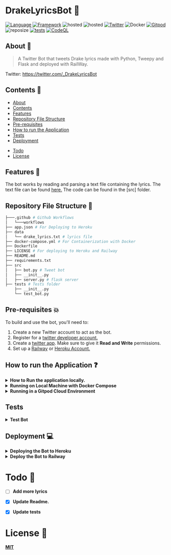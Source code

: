# DrakeLyricsBot :robot:

[![Language](https://img.shields.io/badge/Python-darkblue.svg?style=flat&logo=python&logoColor=white)](https://www.python.org)
[![Framework](https://img.shields.io/badge/Flask-darkgreen.svg?style=flat&logo=flask&logoColor=white)](https://github.com/Nneji123/Drakelyricsbot)
![hosted](https://img.shields.io/badge/Railway-430098?style=flat&logo=railway&logoColor=white)
![hosted](https://img.shields.io/badge/Heroku-430098?style=flat&logo=heroku&logoColor=white)
[![Twitter](https://img.shields.io/badge/Twitter-blue.svg?style=flat&logo=twitter&logoColor=white)](https://twitter.com/_DrakeLyricsBot)
![Docker](https://img.shields.io/badge/Docker-blue?style=flat&logo=docker&logoColor=white)
[![Gitpod](https://img.shields.io/badge/Gitpod-orange?style=flat&logo=gitpod&logoColor=white)](https://gitpod.io/#https://github.com/Nneji123/DrakeLyricsBot)
![reposize](https://img.shields.io/github/repo-size/Nneji123/DrakeLyricsBot)
[![tests](https://github.com/Nneji123/DrakeLyricsBot/actions/workflows/test.yml/badge.svg)](https://github.com/Nneji123/DrakeLyricsBot/actions/workflows/test.yml)
[![CodeQL](https://github.com/Nneji123/DrakeLyricsBot/actions/workflows/codeql.yml/badge.svg)](https://github.com/Nneji123/DrakeLyricsBot/actions/workflows/codeql.yml)



## About :speech_balloon:
>A Twitter Bot that tweets Drake lyrics made with Python, Tweepy and Flask and deployed with RailWay.

Twitter: https://twitter.com/_DrakeLyricsBot




## Contents :page_with_curl:
  * [About](#about)
  * [Contents](#contents)
  * [Features](#features)
  * [Repository File Structure](#repository-file-structure)
  * [Pre-requisites](#pre-requisites)
  * [How to run the Application](#how-to-run-the-application)
  * [Tests](#tests)
  * [Deployment](#deployment)
- [Todo](#todo)
- [License](#license)


## Features :star2:
The bot works by reading and parsing a text file containing the lyrics. The text file can be found [here.](https://github.com/Nneji123/drakelyricsbot/data/drake_lyrics.txt) The code can be found in the [src] folder.



## Repository File Structure :file_folder:
```bash
├───.github # Github Workflows
│   └───workflows
├── app.json # For Deploying to Heroku
├── data
│   └── drake_lyrics.txt # lyrics file
├── docker-compose.yml # For Containerization with Docker
├── Dockerfile
├── LICENSE # For deploying to Heroku and Railway
├── README.md
├── requirements.txt
├── src
│   ├── bot.py # Tweet bot
│   ├── __init__.py
│   ├── server.py # flask server
├── tests # Tests folder
    ├── __init__.py
    └── test_bot.py

```

## Pre-requisites :boom:

To build and use the bot, you'll need to:
 
 1. Create a new Twitter account to act as the bot.
 2. Register for a [twitter developer account.](https://developer.twitter.com/en)  
 3. Create a [twitter app](https://developer.twitter.com/en/portal/projects-and-apps). Make sure to give it **Read and Write** permissions.
 4. Set up a [Railway](https://railway.app/) or [Heroku Account.](https://heroku.com)

 


## How to run the Application :question:
<details>
    <summary><b>How to Run the application locally.<b></summary>


To make your own bot follow these steps:

1. Clone this repository on your local machine
2. Create a virtual environment in your project's root directory: `python3 -m venv environment && source environment/bin/activate`
3. Install the required libraries using pip: `pip install -r requirements.txt`
4. Create a file called `.env` in the root directory of your project. Put your twitter App keys there (and any other keys required for scraping data if needed). 
    * THIS IS JUST FOR TESTING. Once everything is tested and ready to deploy, you'll move these to environment variables.
    * ADD THIS FILE(`.env`) TO THE .gitignore so you're not putting your api keys publicly on github!
```
ACCESS_TOKEN=<YOUR_ACCESS_TOKEN_HERE>
ACCESS_TOKEN_SECRET=<YOUR_ACCESS_TOKEN_SECRET_HERE>
CONSUMER_KEY=<YOUR_CONSUMER_KEY_HERE>
CONSUMER_SECRET=<YOUR_CONSUMER_SECRET_HERE>
```
1. Make changes in the logic of the bot by modyifing `src/bot.py`
2. Test your changes locally by running `python src/bot.py` from the root directory of your project

</details>


<details> 
  <summary><b>Running on Local Machine with Docker Compose</b></summary>

**You can also run the application in a docker container using docker compose(if you have it installed)**

1. Clone the repository:
```bash
git clone https://github.com/Nneji123/DrakeLyricsBot.git
```

2. Change the directory:
```
cd DrakeLyricsBot
```

3. Run the docker compose command
```docker
docker compose up -d --build 
```
And then the lyrics should be tweeted.
</details>


<details> 
  <summary><b>Running in a Gitpod Cloud Environment</b></summary>


**Click the button below to start a new development environment:**

[![Open in Gitpod](https://gitpod.io/button/open-in-gitpod.svg)](https://gitpod.io/#https://github.com/Nneji123/DrakeLyricsBot)
</details>

## Tests
<details> 
  <summary><b>Test Bot</b></summary>

To test the API functions do the following:
1. Clone the repository:
```
git clone https://github.com/Nneji123/DrakeLyricsBot.git
```
2. Change the working directory and install the requirements and pytest:
```
cd drakelyricsbot
pip install -r requirements.txt
```
3. Move to the tests folder and run the tests
```
cd .. && pytest tests
```
</details>

## Deployment :computer:

<details> 
  <summary><b>Deploying the Bot to Heroku</b></summary>

Click the button below to deploy the application.

[![Deploy](https://www.herokucdn.com/deploy/button.png)](https://heroku.com/deploy)



</details>

<details>
    <summary><b>Deploy the Bot to Railway<b></summary>
Click the button below to deploy the bot to railway

[![Deploy on Railway](https://railway.app/button.svg)](https://railway.app/new?template=https%3A%2F%2Fgithub.com%2Fnneji123%2Fdrakelyricsbot)


</details>


# Todo :bookmark_tabs:
- [ ] Add more lyrics
- [x] Update Readme.
- [x] Update tests


# License :page_with_curl:
[MIT](https://github.com/Nneji123/DrakeLyricsBot/LICENSE.md)









